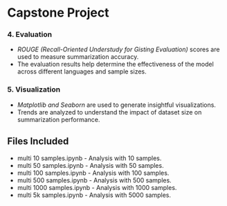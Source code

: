 # Capstone Project
### 4. Evaluation
- *ROUGE (Recall-Oriented Understudy for Gisting Evaluation)* scores are used to measure summarization accuracy.
- The evaluation results help determine the effectiveness of the model across different languages and sample sizes.

### 5. Visualization
- *Matplotlib and Seaborn* are used to generate insightful visualizations.
- Trends are analyzed to understand the impact of dataset size on summarization performance.

## Files Included
- multi 10 samples.ipynb - Analysis with 10 samples.
- multi 50 samples.ipynb - Analysis with 50 samples.
- multi 100 samples.ipynb - Analysis with 100 samples.
- multi 500 samples.ipynb - Analysis with 500 samples.
- multi 1000 samples.ipynb - Analysis with 1000 samples.
- multi 5k samples.ipynb - Analysis with 5000 samples.
